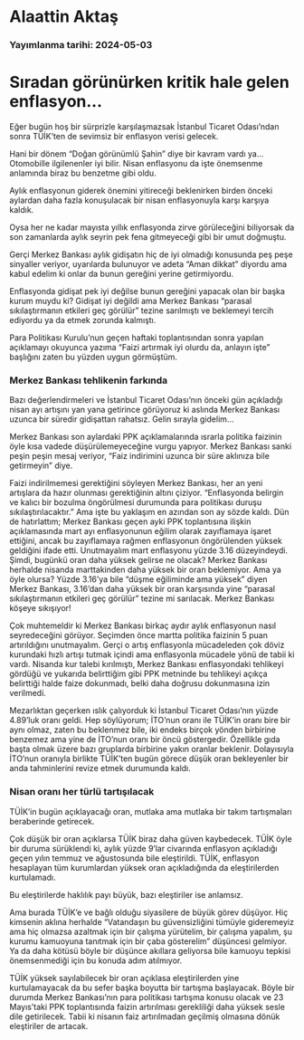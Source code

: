 # Alaattin Aktaş

### Yayımlanma tarihi: 2024-05-03

# Sıradan görünürken kritik hale gelen enflasyon...

Eğer bugün hoş bir sürprizle karşılaşmazsak İstanbul Ticaret Odası’ndan sonra TÜİK’ten de sevimsiz bir enflasyon verisi gelecek.

Hani bir dönem “Doğan görünümlü Şahin” diye bir kavram vardı ya... Otomobille ilgilenenler iyi bilir. Nisan enflasyonu da işte önemsenme anlamında biraz bu benzetme gibi oldu.

Aylık enflasyonun giderek önemini yitireceği beklenirken birden önceki aylardan daha fazla konuşulacak bir nisan enflasyonuyla karşı karşıya kaldık.

Oysa her ne kadar mayısta yıllık enflasyonda zirve görüleceğini biliyorsak da son zamanlarda aylık seyrin pek fena gitmeyeceği gibi bir umut doğmuştu.

Gerçi Merkez Bankası aylık gidişatın hiç de iyi olmadığı konusunda peş peşe sinyaller veriyor, uyarılarda bulunuyor ve adeta “Aman dikkat” diyordu ama kabul edelim ki onlar da bunun gereğini yerine getirmiyordu.

Enflasyonda gidişat pek iyi değilse bunun gereğini yapacak olan bir başka kurum muydu ki? Gidişat iyi değildi ama Merkez Bankası “parasal sıkılaştırmanın etkileri geç görülür” tezine sarılmıştı ve beklemeyi tercih ediyordu ya da etmek zorunda kalmıştı.

Para Politikası Kurulu’nun geçen haftaki toplantısından sonra yapılan açıklamayı okuyunca yazıma “Faizi artırmak iyi olurdu da, anlayın işte” başlığını zaten bu yüzden uygun görmüştüm.


### Merkez Bankası tehlikenin farkında

Bazı değerlendirmeleri ve İstanbul Ticaret Odası’nın önceki gün açıkladığı nisan ayı artışını yan yana getirince görüyoruz ki aslında Merkez Bankası uzunca bir süredir gidişattan rahatsız. Gelin sırayla gidelim...

Merkez Bankası son aylardaki PPK açıklamalarında ısrarla politika faizinin öyle kısa vadede düşürülemeyeceğine vurgu yapıyor. Merkez Bankası sanki peşin peşin mesaj veriyor, “Faiz indirimini uzunca bir süre aklınıza bile getirmeyin” diye.

Faizi indirilmemesi gerektiğini söyleyen Merkez Bankası, her an yeni artışlara da hazır olunması gerektiğinin altını çiziyor. “Enflasyonda belirgin ve kalıcı bir bozulma öngörülmesi durumunda para politikası duruşu sıkılaştırılacaktır.” Ama işte bu yaklaşım en azından son ay sözde kaldı. Dün de hatırlattım; Merkez Bankası geçen ayki PPK toplantısına ilişkin açıklamasında mart ayı enflasyonunun eğilim olarak zayıflamaya işaret ettiğini, ancak bu zayıflamaya rağmen enflasyonun öngörülenden yüksek geldiğini ifade etti. Unutmayalım mart enflasyonu yüzde 3.16 düzeyindeydi. Şimdi, bugünkü oran daha yüksek gelirse ne olacak? Merkez Bankası herhalde nisanda marttakinden daha yüksek bir oran beklemiyor. Ama ya öyle olursa? Yüzde 3.16’ya bile “düşme eğiliminde ama yüksek” diyen Merkez Bankası, 3.16’dan daha yüksek bir oran karşısında yine “parasal sıkılaştırmanın etkileri geç görülür” tezine mi sarılacak. Merkez Bankası köşeye sıkışıyor!

Çok muhtemeldir ki Merkez Bankası birkaç aydır aylık enflasyonun nasıl seyredeceğini görüyor. Seçimden önce martta politika faizinin 5 puan artırıldığını unutmayalım. Gerçi o artış enflasyonla mücadeleden çok döviz kurundaki hızlı artışı tutmak içindi ama enflasyonla mücadele yönü de tabii ki vardı. Nisanda kur talebi kırılmıştı, Merkez Bankası enflasyondaki tehlikeyi gördüğü ve yukarıda belirttiğim gibi PPK metninde bu tehlikeyi açıkça belirttiği halde faize dokunmadı, belki daha doğrusu dokunmasına izin verilmedi.

Mezarlıktan geçerken ıslık çalıyorduk ki İstanbul Ticaret Odası’nın yüzde 4.89’luk oranı geldi. Hep söylüyorum; İTO’nun oranı ile TÜİK’in oranı bire bir aynı olmaz, zaten bu beklenmez bile, iki endeks birçok yönden birbirine benzemez ama yine de İTO’nun oranı bir öncü göstergedir. Özellikle gıda başta olmak üzere bazı gruplarda birbirine yakın oranlar beklenir. Dolayısıyla İTO’nun oranıyla birlikte TÜİK’ten bugün görece düşük oran bekleyenler bir anda tahminlerini revize etmek durumunda kaldı.


### Nisan oranı her türlü tartışılacak

TÜİK’in bugün açıklayacağı oran, mutlaka ama mutlaka bir takım tartışmaları beraberinde getirecek.

Çok düşük bir oran açıklarsa TÜİK biraz daha güven kaybedecek. TÜİK öyle bir duruma sürüklendi ki, aylık yüzde 9’lar civarında enflasyon açıkladığı geçen yılın temmuz ve ağustosunda bile eleştirildi. TÜİK, enflasyon hesaplayan tüm kurumlardan yüksek oran açıkladığında da eleştirilerden kurtulamadı.

Bu eleştirilerde haklılık payı büyük, bazı eleştiriler ise anlamsız.

Ama burada TÜİK’e ve bağlı olduğu siyasilere de büyük görev düşüyor. Hiç kimsenin aklına herhalde “Vatandaşın bu güvensizliğini tümüyle gideremeyiz ama hiç olmazsa azaltmak için bir çalışma yürütelim, bir çalışma yapalım, şu kurumu kamuoyuna tanıtmak için bir çaba gösterelim” düşüncesi gelmiyor. Ya da daha kötüsü böyle bir düşünce akıllara geliyorsa bile kamuoyu tepkisi önemsenmediği için bu konuda adım atılmıyor.

TÜİK yüksek sayılabilecek bir oran açıklasa eleştirilerden yine kurtulamayacak da bu sefer başka boyutta bir tartışma başlayacak. Böyle bir durumda Merkez Bankası’nın para politikası tartışma konusu olacak ve 23 Mayıs’taki PPK toplantısında faizin artırılması gerekliliği daha yüksek sesle dile getirilecek. Tabii ki nisanın faiz artırılmadan geçilmiş olmasına dönük eleştiriler de artacak.


